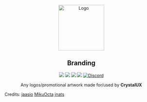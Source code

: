 <p align="center">
  <a href="https://github.com/crystalux-project">
    <img src="https://github.com/crystalux-project/branding/blob/main/crystalux-logo-promo.png?raw=true" alt="Logo" width="150" height="150">
  </a>
</p>
<p align="center"> 
<h2 align="center"> Branding </h2>
</p>
<p align="center">
<img src=https://img.shields.io/github/stars/crystalux-project/branding?style=flat&logo=appveyor&color=a900ff />
<img src=https://img.shields.io/github/forks/crystalux-project/branding?style=flat&logo=appveyor&color=a900ff />
<img src=https://img.shields.io/github/issues/crystalux-project/branding?style=flat?logo=data:image/png;base64,iVBORw0KGgoAAAANSUhEUgAAAA4AAAAOCAYAAAAfSC3RAAAAYElEQVQokZWSUQ7AIAxCy+5/5+5nJpWBRP40vAasqKHuLiUAXVWYd490BiiCDjqCDHENCRKki099U5UxwpuB4m0H23FBbkUMwsSyr6uMp846Hg9Q+nUc8P0eEyTB9GOWXr6sNfqfBHuwAAAAAElFTkSuQmCC&color=a900ff />
<img src=https://img.shields.io/github/issues-pr/crystalux-project/branding?style=flat&logo=appveyor&color=a900ff />
<a href="https://discord.gg/yp4xpZeAgW"><img alt="Discord" src="https://img.shields.io/discord/825473796227858482?color=blue&label=Discord&logo=Discord&logoColor=white"?link=https://discord.gg/yp4xpZeAgW&link=https://discord.gg/yp4xpZeAgW> </p></a>
<p align="center"> Any logos/promotional artwork made for/used by <b>CrystalUX</b> </p>




Credits:
[jaasio](https://github.com/jaasio)
[MikuOcta](https://github.com/MikuOcta)
[jnats](https://github.com/jnats)
